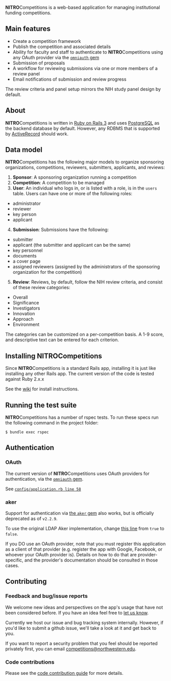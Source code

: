 **NITRO**Competitions is a web-based application for managing institutional funding
competitions.

## Main features

* Create a competition framework
* Publish the competition and associated details
* Ability for faculty and staff to authenticate to **NITRO**Competitions using any OAuth
  provider via the [`omniauth` gem][1]
* Submission of proposals
* A workflow for reviewing submissions via one or more members of a review panel
* Email notifications of submission and review progress

The review criteria and panel setup mirrors the NIH study panel design by
default.

## About

**NITRO**Competitions is written in [Ruby on Rails 3][2] and uses [PostgreSQL][3] as the
backend database by default. However, any RDBMS that is supported by
[ActiveRecord][4] should work.

## Data model

**NITRO**Competitions has the following major models to organize sponsoring
organizations, competitions, reviewers, submitters, applicants, and reviews:

1. **Sponsor**: A sponsoring organization running a competition
2. **Competition**: A competition to be managed
3. **User**: An individual who logs in, or is listed with a role, is in the
  `users` table. Users can have one or more of the following roles:
  * administrator
  * reviewer
  * key person
  * applicant
4. **Submission**: Submissions have the following:
  * submitter
  * applicant (the submitter and applicant can be the same)
  * key personnel
  * documents
  * a cover page
  * assigned reviewers (assigned by the administrators of the sponsoring
    organization for the competition)
5. **Review**:  Reviews, by default, follow the NIH review criteria, and consist
  of these review categories:
  * Overall
  * Significance
  * Investigators
  * Innovation
  * Approach
  * Environment

The categories can be customized on a per-competition basis. A 1-9 score, and
descriptive text can be entered for each criterion.

## Installing NITROCompetitions

Since **NITRO**Competitions is a standard Rails app, installing it is just like
installing any other Rails app. The current version of the code is tested
against Ruby 2.x.x

See the [wiki][8] for install instructions.

## Running the test suite

**NITRO**Competitions has a number of rspec tests. To run these specs run the following
command in the project folder:

    $ bundle exec rspec

## Authentication

### OAuth

The current version of **NITRO**Competitions uses OAuth providers for authentication,
via the [`omniauth` gem][1].

See [`config/application.rb line 58`][6]

### aker

Support for authentication via [the `aker` gem][5] also works, but is officially
deprecated as of `v2.2.9`.

To use the original LDAP Aker implementation, change [this line][6] from `true` to
`false`.

If you DO use an OAuth provider, note that you must register this application as
a client of that provider (e.g. register the app with Google, Facebook, or
whoever your OAuth provider is). Details on how to do that are
provider-specific, and the provider's documentation should be consulted in those
cases.

## Contributing

### Feedback and bug/issue reports

We welcome new ideas and perspectives on the app's usage that have not been
considered before. If you have an idea feel free to
[let us know](mailto:competitions@northwestern.edu).

Currently we host our issue and bug tracking system internally. However, if
you'd like to submit a github issue, we'll take a look at it and get back to
you.

If you want to report a security problem that you feel should be reported
privately first, you can email
[competitions@northwestern.edu](mailto:competitions@northwestern.edu).

### Code contributions

Please see the [code contribution guide][7] for more details.

  [1]: https://github.com/intridea/omniauth/wiki/List-of-Strategies
  [2]: http://rubyonrails.org/
  [3]: http://www.postgresql.org/
  [4]: http://guides.rubyonrails.org/active_record_querying.html
  [5]: https://github.com/NUBIC/aker
  [6]: https://github.com/NUBIC/nitro-competitions/blob/v2.2.9/config/application.rb#L58
  [7]: https://github.com/NUBIC/nitro-competitions/wiki/Contributing-code
  [8]: https://github.com/NUBIC/nitro-competitions/wiki
